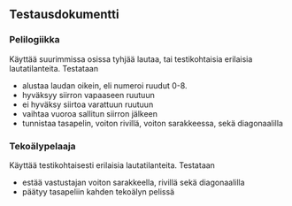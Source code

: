 ## Testausdokumentti

### Pelilogiikka
Käyttää suurimmissa osissa tyhjää lautaa, tai testikohtaisia erilaisia lautatilanteita. Testataan
- alustaa laudan oikein, eli numeroi ruudut 0-8.
- hyväksyy siirron vapaaseen ruutuun
- ei hyväksy siirtoa varattuun ruutuun
- vaihtaa vuoroa sallitun siirron jälkeen
- tunnistaa tasapelin, voiton rivillä, voiton sarakkeessa, sekä diagonaalilla

### Tekoälypelaaja
Käyttää testikohtaisesti erilaisia lautatilanteita. Testataan
- estää vastustajan voiton sarakkeella, rivillä sekä diagonaalilla
- päätyy tasapeliin kahden tekoälyn pelissä
